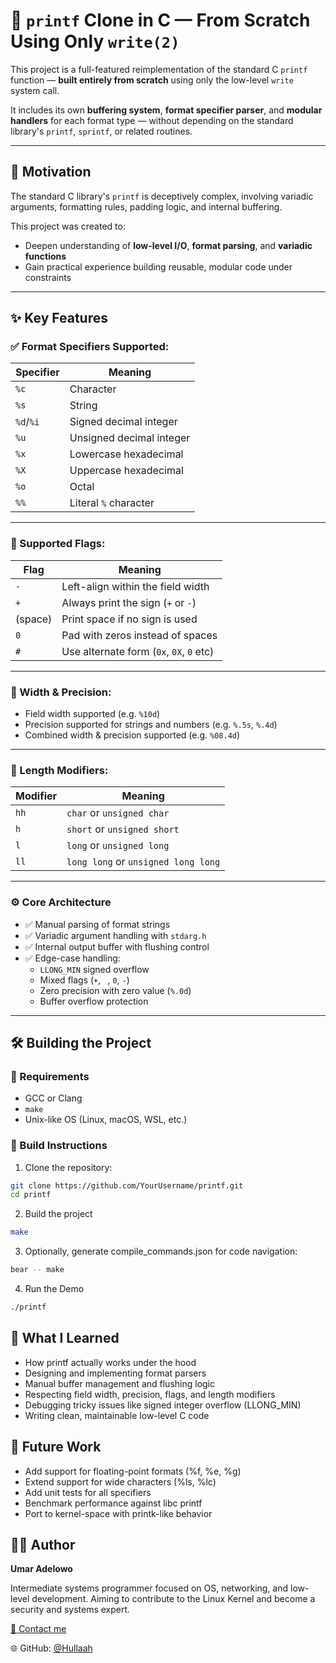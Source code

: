 # 🔧 `printf` Clone in C — From Scratch Using Only `write(2)`

This project is a full-featured reimplementation of the standard C `printf` function — **built entirely from scratch** using only the low-level `write` system call.

It includes its own **buffering system**, **format specifier parser**, and **modular handlers** for each format type — without depending on the standard library's `printf`, `sprintf`, or related routines.

---

## 📌 Motivation

The standard C library's `printf` is deceptively complex, involving variadic arguments, formatting rules, padding logic, and internal buffering.

This project was created to:
- Deepen understanding of **low-level I/O**, **format parsing**, and **variadic functions**
- Gain practical experience building reusable, modular code under constraints
---

## ✨ Key Features

### ✅ Format Specifiers Supported:
| Specifier | Meaning                      |
|-----------|------------------------------|
| `%c`      | Character                    |
| `%s`      | String                       |
| `%d`/`%i` | Signed decimal integer       |
| `%u`      | Unsigned decimal integer     |
| `%x`      | Lowercase hexadecimal        |
| `%X`      | Uppercase hexadecimal        |
| `%o`      | Octal                        |
| `%%`      | Literal `%` character        |

---

### 🧾 Supported Flags:
| Flag  | Meaning                                  |
|-------|------------------------------------------|
| `-`   | Left-align within the field width        |
| `+`   | Always print the sign (`+` or `-`)       |
| (space) | Print space if no sign is used        |
| `0`   | Pad with zeros instead of spaces         |
| `#`   | Use alternate form (`0x`, `0X`, `0` etc) |

---

### 📏 Width & Precision:
- Field width supported (e.g. `%10d`)
- Precision supported for strings and numbers (e.g. `%.5s`, `%.4d`)
- Combined width & precision supported (e.g. `%08.4d`)

---

### 🧱 Length Modifiers:
| Modifier | Meaning                     |
|----------|-----------------------------|
| `hh`     | `char` or `unsigned char`   |
| `h`      | `short` or `unsigned short` |
| `l`      | `long` or `unsigned long`   |
| `ll`     | `long long` or `unsigned long long` |

---

### ⚙️ Core Architecture

- ✅ Manual parsing of format strings
- ✅ Variadic argument handling with `stdarg.h`
- ✅ Internal output buffer with flushing control
- ✅ Edge-case handling:
  - `LLONG_MIN` signed overflow
  - Mixed flags (`+`, ` `, `0`, `-`)
  - Zero precision with zero value (`%.0d`)
  - Buffer overflow protection

---

## 🛠️ Building the Project

### 🔧 Requirements
- GCC or Clang
- `make`
- Unix-like OS (Linux, macOS, WSL, etc.)

### 🧪 Build Instructions

1. Clone the repository:
```bash
git clone https://github.com/YourUsername/printf.git
cd printf
```
2. Build the project
```bash
make
```
3. Optionally, generate compile_commands.json for code navigation:
```bash
bear -- make
```
4. Run the Demo
```bash
./printf
```

## 🧠 What I Learned
- How printf actually works under the hood
- Designing and implementing format parsers
- Manual buffer management and flushing logic
- Respecting field width, precision, flags, and length modifiers
- Debugging tricky issues like signed integer overflow (LLONG_MIN)
- Writing clean, maintainable low-level C code

## 🏁 Future Work
- Add support for floating-point formats (%f, %e, %g)
- Extend support for wide characters (%ls, %lc)
- Add unit tests for all specifiers
- Benchmark performance against libc printf
- Port to kernel-space with printk-like behavior

## 👨‍💻 Author
**Umar Adelowo**

Intermediate systems programmer focused on OS, networking, and low-level development.
Aiming to contribute to the Linux Kernel and become a security and systems expert.

[📧 Contact me](umaradelo1.247@gmail.com)

🌐 GitHub: [@Hullaah](https://github.com/Hullaah)
